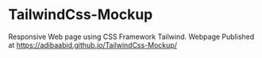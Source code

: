# TailwindCss-Mockup
Responsive Web page using CSS Framework Tailwind.
Webpage Published at https://adibaabid.github.io/TailwindCss-Mockup/
